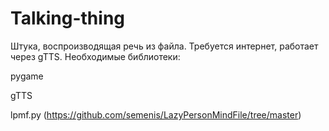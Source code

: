# Talking-thing
Штука, воспроизводящая речь из файла. Требуется интернет, работает через gTTS.
Необходимые библиотеки:

pygame

gTTS

lpmf.py (https://github.com/semenis/LazyPersonMindFile/tree/master)

